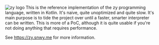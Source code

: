 ![zy logo](https://zy.snwy.me/zy.svg)
This is the reference implementation of the zy programming language, written in Kotlin.
It's naive, quite unoptimized and quite slow. It's main purpose is to tide the project over
until a faster, smarter interpreter can be written. This is more of a PoC, although it is
quite usable if you're not doing anything that requires performance.

See https://zy.snwy.me for more information.
